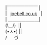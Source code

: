 |￣￣￣￣￣￣￣ |   
|&nbsp;&nbsp;&nbsp;[joebell.co.uk](https://joebell.co.uk)&nbsp;&nbsp;&nbsp;|    
| ＿＿＿＿＿＿＿|    
(\\\__/)&nbsp;&nbsp;||    
(•ㅅ•) ||    
/ 　 づ   
